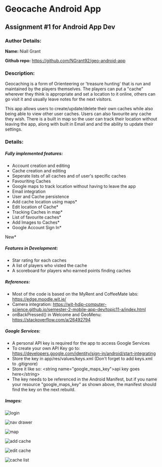 # Geocache Android App
## Assignment #1 for Android App Dev

### Author Details:

**Name:** Niall Grant

**Github repo:** https://github.com/NGrant92/geo-android-app

### Description:

Geocaching is a form of Orienteering or 'treasure hunting' that is run and maintained by the players
themselves. The players can put a "cache" wherever they think is appropriate and set a location to it
online, others can go visit it and usually leave notes for the next visitors.

This app allows users to create/update/delete their own caches while also being able to view other
user caches. Users can also favourite any cache they wish. There is a built in map so the user can
track their location without leaving the app, along with built in Email and and the ability to update
their settings.

### Details:
##### Fully implemented features:
- Account creation and editing
- Cache creation and editing
- Seperate lists of all caches and of user's specific caches
- Favouriting Caches
- Google maps to track location without having to leave the app
- Email integration
- User and Cache persistence
- Add cache location using maps*
- Edit location of Cache*
- Tracking Caches in map*
- List of favourite caches*
- Add Images to Caches*
- Google Account Sign In*

New*

##### Features in Development:

- Star rating for each caches
- A list of players who visted the cache
- A scoreboard for players who earned points finding caches

##### References:

- Most of the code is based on the MyRent and CoffeeMate labs: https://edge.moodle.wit.ie/
- Camera integration: https://wit-hdip-computer-science.github.io/semester-2-mobile-app-dev/topic11-a/index.html
- onBackPressed() in Welcome and GeoMenu: https://stackoverflow.com/a/26492794

##### Google Services:

- A personal API key is required for the app to access Google Services
- To create your own API Key go to: https://developers.google.com/identity/sign-in/android/start-integrating
- Store the key in app/res/values/keys.xml (Don't forget to add keys.xml to .gitignore)
- Store it like so: \<string name="google_maps_key">api key goes here\</string>
- The key needs to be referenced in the Android Manifest, but if you name your resource "google_maps_key" as shown above, the manifest should find the key on the next rebuild. 

##### Images:

![login](http://res.cloudinary.com/ngrant/image/upload/v1515329272/00-login_ywn6xg.png)

![nav drawer](http://res.cloudinary.com/ngrant/image/upload/v1515329272/02-nav-drawer_h9kyny.png)

![map](http://res.cloudinary.com/ngrant/image/upload/v1515329272/05-map_hb81q8.png)

![add cache](http://res.cloudinary.com/ngrant/image/upload/v1515329272/03-add-cache_aboocl.png)

![edit cache](http://res.cloudinary.com/ngrant/image/upload/v1515329272/04-edit-cache_czaodw.png)

![cache list](http://res.cloudinary.com/ngrant/image/upload/v1515329273/07-cache-list_nhmycb.png)